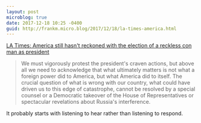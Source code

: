 ```yaml
---
layout: post
microblog: true
date: 2017-12-18 10:25 -0400
guid: http://frankm.micro.blog/2017/12/18/la-times-america.html
---
```

[LA Times: America still hasn't reckoned with the election of a reckless con man as president](http://www.latimes.com/opinion/op-ed/la-oe-dorfman-reckoning-trump-election-20171217-story.html)

>We must vigorously protest the president's craven actions, but above all we need to acknowledge that what ultimately matters is not what a foreign power did to America, but what America did to itself. The crucial question of what is wrong with our country, what could have driven us to this edge of catastrophe, cannot be resolved by a special counsel or a Democratic takeover of the House of Representatives or spectacular revelations about Russia's interference.

It probably starts with listening to hear rather than listening to respond.
